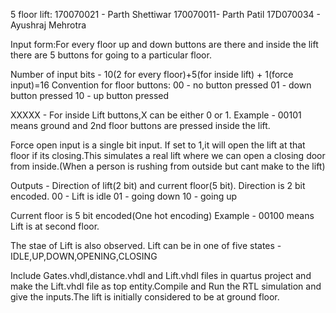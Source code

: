 5 floor lift:
170070021 - Parth Shettiwar
170070011- Parth Patil
17D070034 - Ayushraj Mehrotra

Input form:For every floor up and down buttons are there and inside the lift there are 5 buttons for going to a particular floor.

Number of input bits - 10(2 for every floor)+5(for inside lift) + 1(force input)=16
Convention for floor buttons:
00 - no button pressed
01 - down button pressed
10 - up button pressed

XXXXX - For inside Lift buttons,X can be either 0 or 1.
Example - 00101 means ground and 2nd floor buttons are pressed inside the lift.

Force open input is a single bit input.
If set to 1,it will open the lift at that floor if its closing.This simulates a real lift where we can open a closing door from inside.(When a person is rushing from outside but cant make to the lift)

Outputs - Direction of lift(2 bit) and current floor(5 bit).
Direction is 2 bit encoded.
00 - Lift is idle
01 - going down
10 - going up

Current floor is 5 bit encoded(One hot encoding)
Example - 00100 means Lift is at second floor.

The stae of Lift is also observed.
Lift can be in one of five states - IDLE,UP,DOWN,OPENING,CLOSING

Include Gates.vhdl,distance.vhdl and Lift.vhdl files in quartus project and make the Lift.vhdl file as top entity.Compile and Run the RTL simulation and give the inputs.The lift is initially considered to be at ground floor.


